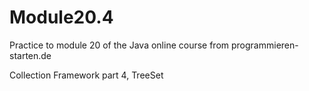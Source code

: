 # Module20.4
Practice to module 20 of the Java online course from programmieren-starten.de

Collection Framework part 4, TreeSet